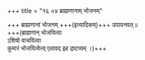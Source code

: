 +++
title = "१६ ०४ ब्राह्मणानाम् भोजनम्"

+++
ब्राह्मणानां भोजनम् +++(इत्यादिकम्)+++ उपायनवत्॥  
+++(ब्राह्मणान् भोजयित्वा  
ऽशिषो वाचयित्वा  
कुमारं भोजयित्वेत्य् एतावद् इह द्रष्टव्यम् ।)+++

